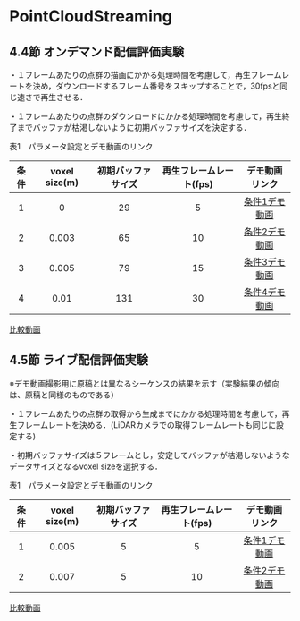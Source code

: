 # PointCloudStreaming
## 4.4節 オンデマンド配信評価実験
・１フレームあたりの点群の描画にかかる処理時間を考慮して，再生フレームレートを決め，ダウンロードするフレーム番号をスキップすることで，30fpsと同じ速さで再生させる．

・１フレームあたりの点群のダウンロードにかかる処理時間を考慮して，再生終了までバッファが枯渇しないように初期バッファサイズを決定する．


表1　パラメータ設定とデモ動画のリンク

| 条件 | voxel size(m) | 初期バッファサイズ | 再生フレームレート(fps) | デモ動画リンク |
| :---: | :---: | :---: | :---: | :---: |
| 1 | 0 | 29 | 5 | [条件1デモ動画](https://waseda.box.com/s/j1j5r2h9y4u20q8sp215was04gda9xdw) |
| 2 | 0.003 | 65 | 10 | [条件2デモ動画](https://waseda.box.com/s/y94tg5xyte84mzaf1dywkod5tw12j7pa) |
| 3 | 0.005 | 79 | 15 | [条件3デモ動画](https://waseda.box.com/s/07o83jqg69dkn6p9dhgd95twe4whz925) |
| 4 | 0.01 | 131 | 30 | [条件4デモ動画](https://waseda.box.com/s/8lx2g0xlujup4jwl3xk1y4qui5sl4bx0) |

[比較動画]()

## 4.5節 ライブ配信評価実験　
※デモ動画撮影用に原稿とは異なるシーケンスの結果を示す（実験結果の傾向は、原稿と同様のものである）

・１フレームあたりの点群の取得から生成までにかかる処理時間を考慮して，再生フレームレートを決める．(LiDARカメラでの取得フレームレートも同じに設定する)

・初期バッファサイズは５フレームとし，安定してバッファが枯渇しないようなデータサイズとなるvoxel sizeを選択する．


表1　パラメータ設定とデモ動画のリンク

| 条件 | voxel size(m) | 初期バッファサイズ | 再生フレームレート(fps) | デモ動画リンク |
| :---: | :---: | :---: | :---: | :---: |
| 1 | 0.005 | 5 | 5 | [条件1デモ動画](https://waseda.box.com/s/j1j5r2h9y4u20q8sp215was04gda9xdw) |
| 2 | 0.007 | 5 | 10 | [条件2デモ動画](https://waseda.box.com/s/y94tg5xyte84mzaf1dywkod5tw12j7pa) |

[比較動画]()
